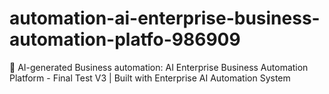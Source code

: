 # automation-ai-enterprise-business-automation-platfo-986909
🤖 AI-generated Business automation: AI Enterprise Business Automation Platform - Final Test V3 | Built with Enterprise AI Automation System
